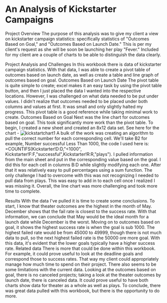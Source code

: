 # An Analysis of Kickstarter Campaigns
Project Overview
 The purpose of this analysis was to give my client a view on kickstarter campaign statistics: specifically statistics of "Outcomes Based on Goal," and "Outcomes Based on Launch Date." This is per my client's request as she will be soon be launching her play "Fever." Included for my client are a couple of charts to be able to distinguish the data clearly.
  
Project Analysis and Challenges
 In this workbook there is data of kickstarter campaign statistics. With that data, I was able to create a pivot table of outcomes based on launch date, as well as create a table and line graph of outcomes based on goal. 
  Outcomes Based on Launch Date
   The pivot table is quite simple to create; excel makes it an easy task by using the pivot table button, and then I just placed the data I wanted into the respective locations. However, I was challenged on what data needed to be put under values. I didn't realize that outcomes needed to be placed under both columns and values at first. It was small and only slightly halted my progress. This pivot table is a good reference while taking minimal work to create.
  Outcomes Based on Goal
   Next was the line chart for outcomes based on goal. This took significantly more work than the pivot table. To begin, I created a new sheet and created an 8x12 data set. See here for the chart - ![kickstartchart1](https://user-images.githubusercontent.com/104074135/177666604-74290fb8-1074-4a53-8699-6306cb499db6.jpg) A bulk of the work was creating an algorithm to pull the correct number for each corresponding cell. We'll take B2 for example, Number successful Less Than 1000, the code I used here is: =COUNTIFS(Kickstarter!D:D,"<1000", Kickstarter!F:F,"successful",Kickstarter!R:R,"plays"). I pulled information from the main sheet and put in the corresponding value based on the goal. I did this for each cell in columns B:D while slightly modifying each one. After that it was relatively easy to pull percentages using a sum function. The only challenge I had to overcome with this was not recognizing I needed to pull data from plays. This was easy to add in to each cell once I realized I was missing it. Overall, the line chart was more challenging and took more time to complete.

Results
 With the data I've pulled it is time to create some conclusions. To start, I know that theater outcomes are the highest in the month of May. December shows that the fail rate is closest to the success rate. With that information, we can conclude that May would be the ideal month for a launch date while December is the worst. Moving on to outcomes based on goal, it shows the highest success rate is when the goal is sub 1000. The highest failed rate would be from 45000 to 49999, though there is not much data to pull, so the next highest failed rate is the 50000 ore more goal. With this data, it's evident that the lower goals typically have a higher success rate. 
  Related data
   There is more that could be done within this workbook. For example, it could prove useful to look at the deadline goals and correspond those to success rates. That way my client could appropriately manage how much time to spend on their project. There also seems to be some limitations with the current data. Looking at the outcomes based on goal, there is no canceled projects; taking a look at the theater outcomes by launch date, there is canceled data. It could prove useful to have both charts show data for theater as a whole as well as plays. To conclude, there was great data pulled with this workbook, but there is the opportunity to do more.
